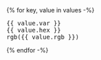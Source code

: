 <div class="grid-list">
    {% for key, value in values -%}
    <div class="grid-list__item">
        <div class="color" style="color: {{ value.hex }}">
            <pre>{{ value.var }}
<span>{{ value.hex }}
rgb({{ value.rgb }})</span></pre>
        </div>
    </div>
    {% endfor -%}
</div>
